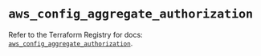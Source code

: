 # `aws_config_aggregate_authorization`

Refer to the Terraform Registry for docs: [`aws_config_aggregate_authorization`](https://registry.terraform.io/providers/hashicorp/aws/5.82.2/docs/resources/config_aggregate_authorization).
